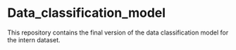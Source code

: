 # Data_classification_model
This repository contains the final version of the data classification model for the intern dataset.
